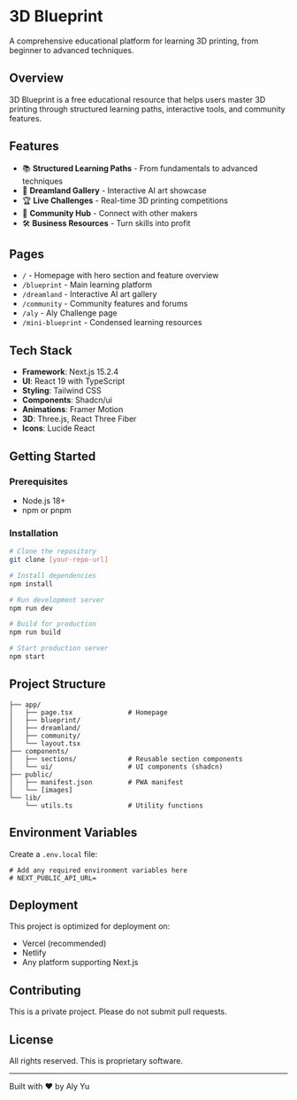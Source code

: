 # 3D Blueprint

A comprehensive educational platform for learning 3D printing, from beginner to advanced techniques.

## Overview

3D Blueprint is a free educational resource that helps users master 3D printing through structured learning paths, interactive tools, and community features.

## Features

- 📚 **Structured Learning Paths** - From fundamentals to advanced techniques
- 🎨 **Dreamland Gallery** - Interactive AI art showcase
- 🏆 **Live Challenges** - Real-time 3D printing competitions
- 🤝 **Community Hub** - Connect with other makers
- 🛠️ **Business Resources** - Turn skills into profit

## Pages

- `/` - Homepage with hero section and feature overview
- `/blueprint` - Main learning platform
- `/dreamland` - Interactive AI art gallery
- `/community` - Community features and forums
- `/aly` - Aly Challenge page
- `/mini-blueprint` - Condensed learning resources

## Tech Stack

- **Framework**: Next.js 15.2.4
- **UI**: React 19 with TypeScript
- **Styling**: Tailwind CSS
- **Components**: Shadcn/ui
- **Animations**: Framer Motion
- **3D**: Three.js, React Three Fiber
- **Icons**: Lucide React

## Getting Started

### Prerequisites

- Node.js 18+ 
- npm or pnpm

### Installation

```bash
# Clone the repository
git clone [your-repo-url]

# Install dependencies
npm install

# Run development server
npm run dev

# Build for production
npm run build

# Start production server
npm start
```

## Project Structure

```
├── app/
│   ├── page.tsx              # Homepage
│   ├── blueprint/
│   ├── dreamland/
│   ├── community/
│   └── layout.tsx
├── components/
│   ├── sections/             # Reusable section components
│   └── ui/                   # UI components (shadcn)
├── public/
│   ├── manifest.json         # PWA manifest
│   └── [images]
└── lib/
    └── utils.ts              # Utility functions
```

## Environment Variables

Create a `.env.local` file:

```env
# Add any required environment variables here
# NEXT_PUBLIC_API_URL=
```

## Deployment

This project is optimized for deployment on:
- Vercel (recommended)
- Netlify
- Any platform supporting Next.js

## Contributing

This is a private project. Please do not submit pull requests.

## License

All rights reserved. This is proprietary software.

---

Built with ❤️ by Aly Yu
